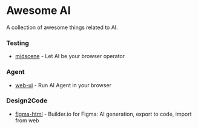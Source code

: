 # Awesome AI

A collection of awesome things related to AI.

### Testing

- [midscene](https://github.com/web-infra-dev/midscene) - Let AI be your browser operator

### Agent

- [web-ui](https://github.com/browser-use/web-ui) - Run AI Agent in your browser

### Design2Code

- [figma-html](https://github.com/BuilderIO/figma-html) - Builder.io for Figma: AI generation, export to code, import from web
